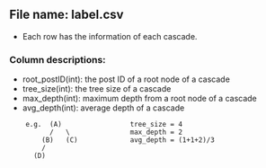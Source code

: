 ## File name: label.csv
 - Each row has the information of each cascade.
### Column descriptions:
 - root_postID(int): the post ID of a root node of a cascade
 - tree_size(int): the tree size of a cascade
 - max_depth(int): maximum depth from a root node of a cascade
 - avg_depth(int): average depth of a cascade
 ```
     e.g.  (A)                 tree_size = 4
           /   \               max_depth = 2
         (B)   (C)             avg_depth = (1+1+2)/3
         /
       (D)
```
